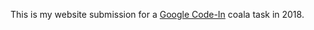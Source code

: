 This is my website submission for a [Google Code-In](https://codein.withgoogle.com/) coala task in 2018.